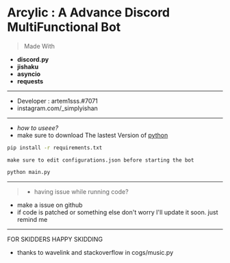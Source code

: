 # Arcylic : A Advance Discord MultiFunctional Bot 
> Made With
- **discord.py**
- **jishaku**
- **asyncio**
- **requests**

------
+ Developer : artem1sss.#7071
+ instagram.com/_simplyishan

----
+ *how to useee?*
+ make sure to download The lastest Version of [python](https://www.python.org/downloads/)
```bash
pip install -r requirements.txt
```
```
make sure to edit configurations.json before starting the bot
```
```bash
python main.py
```

---
> - having issue while running code?

+ make a issue on github
+ if code is patched or something else don't worry I'll update it soon. just remind me 


--- 
FOR SKIDDERS
HAPPY SKIDDING

+ thanks to wavelink and stackoverflow in cogs/music.py
